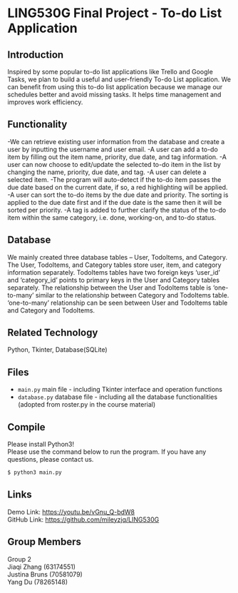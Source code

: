 # LING530G Final Project - To-do List Application

## Introduction
Inspired by some popular to-do list applications like Trello and Google Tasks, we plan to build a useful and user-friendly To-do List application. We can benefit from using this to-do list application because we manage our schedules better and avoid missing tasks. It helps time management and improves work efficiency.

## Functionality
-We can retrieve existing user information from the database and create a user by inputting the username and user email.
-A user can add a to-do item by filling out the item name, priority, due date, and tag information.
-A user can now choose to edit/update the selected to-do item in the list by changing the name, priority, due date, and tag.
-A user can delete a selected item.
-The program will auto-detect if the to-do item passes the due date based on the current date, if so, a red highlighting will be applied.
-A user can sort the to-do items by the due date and priority. The sorting is applied to the due date first and if the due date is the same then it will be sorted per priority.
-A tag is added to further clarify the status of the to-do item within the same category, i.e. done, working-on, and to-do status.

## Database
We mainly created three database tables – User, TodoItems, and Category. The User, TodoItems, and Category tables store user, item, and category information separately. TodoItems tables have two foreign keys ‘user_id’ and ‘category_id’ points to primary keys in the User and Category tables separately. The relationship between the User and TodoItems table is ‘one-to-many’ similar to the relationship between Category and TodoItems table. ‘one-to-many’ relationship can be seen between User and TodoItems table and Category and TodoItems.

## Related Technology
Python, Tkinter, Database(SQLite)

## Files
- <code>main.py</code> main file - including Tkinter interface and operation functions
- <code>database.py</code> database file - including all the database functionalities 
(adopted from roster.py in the course material)

## Compile
Please install Python3! <br/>
Please use the command below to run the program. If you have any questions, please contact us.
```bash
$ python3 main.py
```

## Links
Demo Link: https://youtu.be/vGnu_Q-bdW8 <br/>
GitHub Link: https://github.com/mileyzjq/LING530G <br/>

## Group Members
Group 2 <br/>
Jiaqi Zhang (63174551) <br/>
Justina Bruns (70581079)  <br/>
Yang Du (78265148)  <br/>
